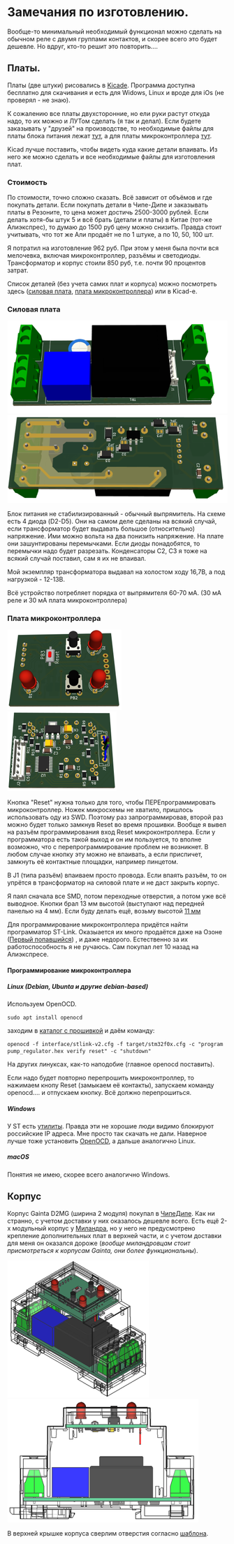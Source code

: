 # Замечания по изготовлению.

Вообще-то минимальный необходимый функционал можно сделать на обычном реле с двумя группами контактов, и скорее всего это будет дешевле. Но вдруг, кто-то решит это повторить.... 

## Платы.

Платы (две штуки) рисовались в [Kicade](https://www.kicad.org/). Программа доступна бесплатно для скачивания и есть для Widows, Linux и вроде для iOs (не проверял - не знаю). 

К сожалению все платы двухсторонние, но ели руки растут откуда надо, то их можно и ЛУТом сделать (я так и делал). Если будете заказывать у "друзей" на производстве, то необходимые файлы для платы блока питания лежат [тут](kicad/power/gerber/), а для платы микроконтроллера [тут](kicad/mcu/stm32f030f4p6/gerber/).

Kicad лучше поставить, чтобы видеть куда какие детали впаивать. Из него же можно сделать и все необходимые файлы для изготовления плат.

### Стоимость
По стоимости, точно сложно сказать. Всё зависит от объёмов и где покупать детали. Если покупать детали в Чипе-Дипе и заказывать платы в Резоните, то цена может достичь 2500-3000 рублей. Если делать хотя-бы штук 5 и всё брать (детали и платы) в Китае (тот-же Алиэкспрес), то думаю до 1500 руб цену можно снизить. Правда стоит учитывать, что тот же Али продаёт не по 1 штуке, а по 10, 50, 100 шт.

Я потратил на изготовление 962 руб. При этом у меня была почти вся мелочевка, включая микроконтроллер, разъёмы и светодиоды. Трансформатор и корпус стоили 850 руб, т.е. почти 90 процентов затрат.

Список деталей (без учета самих плат и корпуса) можно посмотреть здесь ([силовая плата](../kicad/power/power.csv), [плата микроконтроллера](../kicad/mcu/stm32f030f4p6/mcu.csv)) или в Kicad-е.


### Силовая плата
![Вид сверху](img/power_top.png) 
![Вид снизу](img/power_bottom.png)

Блок питания не стабилизированный - обычный выпрямитель. На схеме есть 4 диода (D2-D5). Они на самом деле сделаны на всякий случай, если трансформатор будет выдавать большое (относительно) напряжение. Ими можно  вольта на два понизить напряжение. На плате они зашунтированы перемычками. Если диоды понадобятся, то перемычки надо будет разрезать. Конденсаторы С2, С3 я тоже на всякий случай поставил, сам я их не впаивал.

Мой экземпляр трансформатора выдавал на холостом ходу 16,7В, а под нагрузкой - 12-13В.

Всё устройство потребляет порядка от выпрямителя 60-70 мА. (30 мА реле и 30 мА плата микроконтроллера)

### Плата микроконтроллера
![Вид сверху](img/mcu_top.png) 
![Вид снизу](img/mcu_bottom.png)

Кнопка "Reset" нужна только для того, чтобы ПЕРЕпрограммировать микроконтроллер. Ножек микросхемы не хватило, пришлось использовать оду из SWD. Поэтому раз запрограммировав, второй раз можно будет только замкнув Reset во время прошивки.
Вообще я вывел на разъём программирования вход Reset микроконтроллера. Если у программатора есть такой выход и он им пользуется, то вполне возможно, что с перепрограммирование проблем не возникнет. В любом случае кнопку эту можно не впаивать, а если приспичет, замкнуть её контактные площадки, например пинцетом.

В J1 (типа разъём) впаиваем просто провода. Если впаять разъём, то он упрётся в трансформатор на силовой плате и не даст закрыть корпус.

Я паял сначала все SMD, потом переходные отверстия, а потом уже всё выводное. Кнопки брал 13 мм высотой (выступают над передней панелью на 4 мм). Если буду делать ещё, возьму высотой [11 мм](https://www.chipdip.ru/product/kls7-ts6601-11.0-180-it-1102k)


Для программирование микроконтроллера придётся найти программатор ST-Link. Оказыается их много продаётся даже на Озоне ([Первый попавшийся](https://www.ozon.ru/product/programmator-st-link-stlink-st-link-v2-dlya-stm32-i-stm8-s-kryshkoy-i-kabelem-831963679/?advert=h-PQAChD-BTeWCTxa7qK4dlZTvV8uE-_qYgWvkaRpMJ5uPkmqIrmS8EVLtGcx-RtwMC19PmU2uTwoGcULyc1hH0h3vIM2O7z9YRTU-ESkhllO_jp_jTWeFtfJOmhv_iXVRGCo6IcJjlYCQ13OU1Dy9ox44qOC-rM5EbjyZLUHykFTrlYVq7mX2Tr3UjSsagJHnD37TRqiQrH9bOOU2x3Ao7UrpY7TlK5QKuN9aPLBugav4SN5yzm7o7Nz0keoJRfOIXgLw7vr-6sMUfN2YKaTKDCYvb3uuaGosaAByVaP6qyqjRtGOzXOnGA8MErHajeLZYy8mfvz9JgO49xBM-jYm93BIo&avtc=1&avte=2&avts=1706447946&keywords=программатор+st-link+v2))
, и даже недорого. Естественно за их работоспособность я не ручаюсь. Сам покупал лет 10 назад на Алиэкспресе. 

#### Программирование микроконтроллера
##### Linux (Debian, Ubunta и другие debian-based)
Используем OpenOCD.
```
sudo apt install openocd
```
заходим в [каталог с прошивкой](../firmware/release/stm32f030f4p6/) и даём команду:
```
openocd -f interface/stlink-v2.cfg -f target/stm32f0x.cfg -c "program pump_regulator.hex verify reset" -c "shutdown"
```
На других линуксах, как-то наподобие (главное openocd поставить).

Если надо будет повторно перепрошить микроконтроллер, то нажимаем кнопу Reset (замыкаем её контакты), запускаем команду openocd.... и отпускаем кнопку. Всё должно перепрошиться.

##### Windows
У ST есть [утилиты](https://www.st.com/en/development-tools/stsw-link004.html). Правда эти не хорошие люди видимо блокируют российские IP адреса. Мне просто так скачать не дали. Наверное лучше тоже установить 
[OpenOCD](https://github.com/openocd-org/openocd/releases/download/v0.12.0/openocd-v0.12.0-i686-w64-mingw32.tar.gz), а дальше аналогично Linux.

##### macOS
Понятия не имею, скорее всего аналогично Windows.

## Корпус
Корпус Gainta D2MG (ширина 2 модуля) покупал в [ЧипеДипе](https://www.chipdip.ru/product/d2mg?from=suggest_product). Как ни странно, с учетом доставки у них оказалось дешевле всего. Есть ещё 2-х модульный корпус у [Миландра](https://meandr-shop.ru/korpus-082/), но у него не предусмотрено крепление дополнительных плат в верхней части, и с учетом доставки для меня он оказался дороже (_вообще миландровцам стоит присмотреться к корпусам Gainta, они более функциональны_).

![](img/3d_view.png)
![](img/3d_view_front.png)

В верхней крышке корпуса сверлим отверстия согласно [шаблона](../case/front_panel.pdf).



